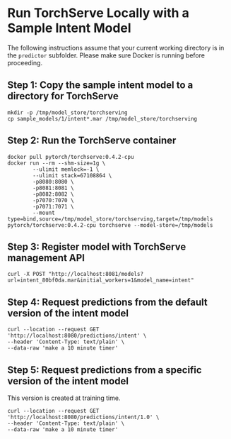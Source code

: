 # Run TorchServe Locally with a Sample Intent Model

The following instructions assume that your current working directory is in the
`predictor` subfolder. Please make sure Docker is running before proceeding.

## Step 1: Copy the sample intent model to a directory for TorchServe
```shell
mkdir -p /tmp/model_store/torchserving
cp sample_models/1/intent*.mar /tmp/model_store/torchserving
```

## Step 2: Run the TorchServe container
```shell
docker pull pytorch/torchserve:0.4.2-cpu
docker run --rm --shm-size=1g \
        --ulimit memlock=-1 \
        --ulimit stack=67108864 \
        -p8080:8080 \
        -p8081:8081 \
        -p8082:8082 \
        -p7070:7070 \
        -p7071:7071 \
        --mount type=bind,source=/tmp/model_store/torchserving,target=/tmp/models pytorch/torchserve:0.4.2-cpu torchserve --model-store=/tmp/models
``` 

## Step 3: Register model with TorchServe management API 
```shell
curl -X POST "http://localhost:8081/models?url=intent_80bf0da.mar&initial_workers=1&model_name=intent"
```

## Step 4: Request predictions from the default version of the intent model
```shell
curl --location --request GET 'http://localhost:8080/predictions/intent' \
--header 'Content-Type: text/plain' \
--data-raw 'make a 10 minute timer'
```

## Step 5: Request predictions from a specific version of the intent model
This version is created at training time.
```shell
curl --location --request GET 'http://localhost:8080/predictions/intent/1.0' \
--header 'Content-Type: text/plain' \
--data-raw 'make a 10 minute timer'
```
